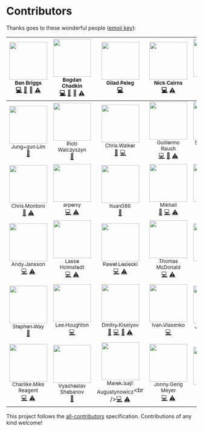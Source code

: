 # Contributors

Thanks goes to these wonderful people ([emoji key](https://github.com/kentcdodds/all-contributors#emoji-key)):

<!-- ALL-CONTRIBUTORS-LIST:START - Do not remove or modify this section -->
| [<img src="https://avatars.githubusercontent.com/u/1282980?v=3" width="100px;"/><br /><sub>Ben Briggs</sub>](http://beneb.info)<br />[💻](https://github.com/ben-eb/cssnano/commits?author=ben-eb) [📖](https://github.com/ben-eb/cssnano/commits?author=ben-eb) 👀 [⚠️](https://github.com/ben-eb/cssnano/commits?author=ben-eb) | [<img src="https://avatars.githubusercontent.com/u/5635476?v=3" width="100px;"/><br /><sub>Bogdan Chadkin</sub>](https://github.com/TrySound)<br />[💻](https://github.com/ben-eb/cssnano/commits?author=TrySound) [📖](https://github.com/ben-eb/cssnano/commits?author=TrySound) 👀 [⚠️](https://github.com/ben-eb/cssnano/commits?author=TrySound) | [<img src="https://avatars.githubusercontent.com/u/4533329?v=3" width="100px;"/><br /><sub>Gilad Peleg</sub>](http://www.giladpeleg.com/)<br />[💻](https://github.com/ben-eb/cssnano/commits?author=pgilad) | [<img src="https://avatars.githubusercontent.com/u/370420?v=3" width="100px;"/><br /><sub>Nick Cairns</sub>](https://github.com/niccai)<br />[💻](https://github.com/ben-eb/cssnano/commits?author=niccai) [⚠️](https://github.com/ben-eb/cssnano/commits?author=niccai) | [<img src="https://avatars.githubusercontent.com/u/7263665?v=3" width="100px;"/><br /><sub>Sebastian Misch</sub>](https://sebastian-misch.de)<br />[💻](https://github.com/ben-eb/cssnano/commits?author=sbstnmsch) [⚠️](https://github.com/ben-eb/cssnano/commits?author=sbstnmsch) | [<img src="https://avatars.githubusercontent.com/u/11319202?v=3" width="100px;"/><br /><sub>Вячеслав Ляшенко</sub>](https://github.com/ophyros)<br />[💻](https://github.com/ben-eb/cssnano/commits?author=ophyros) [⚠️](https://github.com/ben-eb/cssnano/commits?author=ophyros) | [<img src="https://avatars.githubusercontent.com/u/1131567?v=3" width="100px;"/><br /><sub>shinnn</sub>](https://shinnn.github.io)<br />[💻](https://github.com/ben-eb/cssnano/commits?author=shinnn) |
| :---: | :---: | :---: | :---: | :---: | :---: | :---: |
| [<img src="https://avatars.githubusercontent.com/u/45338?v=3" width="100px;"/><br /><sub>Jung-gun Lim</sub>](https://github.com/j6lim)<br />[🐛](https://github.com/ben-eb/cssnano/issues?q=author%3Aj6lim) | [<img src="https://avatars.githubusercontent.com/u/368561?v=3" width="100px;"/><br /><sub>Piotr Walczyszyn</sub>](http://outof.me)<br />[🐛](https://github.com/ben-eb/cssnano/issues?q=author%3Apwalczyszyn) | [<img src="https://avatars.githubusercontent.com/u/551712?v=3" width="100px;"/><br /><sub>Chris Walker</sub>](http://thechriswalker.github.com/)<br />[🐛](https://github.com/ben-eb/cssnano/issues?q=author%3Athechriswalker) [💻](https://github.com/ben-eb/cssnano/commits?author=thechriswalker) | [<img src="https://avatars.githubusercontent.com/u/13041?v=3" width="100px;"/><br /><sub>Guillermo Rauch</sub>](http://twitter.com/rauchg)<br />[💻](https://github.com/ben-eb/cssnano/commits?author=rauchg) [📖](https://github.com/ben-eb/cssnano/commits?author=rauchg) [⚠️](https://github.com/ben-eb/cssnano/commits?author=rauchg) | [<img src="https://avatars.githubusercontent.com/u/566536?v=3" width="100px;"/><br /><sub>Sylvain Pollet-Villard</sub>](https://github.com/sylvainpolletvillard)<br />[💻](https://github.com/ben-eb/cssnano/commits?author=sylvainpolletvillard) [📖](https://github.com/ben-eb/cssnano/commits?author=sylvainpolletvillard) [⚠️](https://github.com/ben-eb/cssnano/commits?author=sylvainpolletvillard) | [<img src="https://avatars.githubusercontent.com/u/2784308?v=3" width="100px;"/><br /><sub>一丝</sub>](www.iyunlu.com/view)<br />[💻](https://github.com/ben-eb/cssnano/commits?author=yisibl) [⚠️](https://github.com/ben-eb/cssnano/commits?author=yisibl) | [<img src="https://avatars.githubusercontent.com/u/497260?v=3" width="100px;"/><br /><sub>Ambroos Vaes</sub>](https://github.com/Ambroos)<br />[🐛](https://github.com/ben-eb/cssnano/issues?q=author%3AAmbroos) |
| [<img src="https://avatars.githubusercontent.com/u/639255?v=3" width="100px;"/><br /><sub>Chris Montoro</sub>](https://github.com/montmanu)<br />[🐛](https://github.com/ben-eb/cssnano/issues?q=author%3Amontmanu) [⚠️](https://github.com/ben-eb/cssnano/commits?author=montmanu) | [<img src="https://avatars.githubusercontent.com/u/9615035?v=3" width="100px;"/><br /><sub>arperry</sub>](https://github.com/arperry)<br />[💻](https://github.com/ben-eb/cssnano/commits?author=arperry) [⚠️](https://github.com/ben-eb/cssnano/commits?author=arperry) | [<img src="https://avatars.githubusercontent.com/u/1448788?v=3" width="100px;"/><br /><sub>huan086</sub>](https://github.com/huan086)<br />[🐛](https://github.com/ben-eb/cssnano/issues?q=author%3Ahuan086) | [<img src="https://avatars.githubusercontent.com/u/2485494?v=3" width="100px;"/><br /><sub>Mikhail</sub>](https://github.com/jaybekster)<br />[🐛](https://github.com/ben-eb/cssnano/issues?q=author%3Ajaybekster) [💻](https://github.com/ben-eb/cssnano/commits?author=jaybekster) [⚠️](https://github.com/ben-eb/cssnano/commits?author=jaybekster) | [<img src="https://avatars.githubusercontent.com/u/7336481?v=3" width="100px;"/><br /><sub>Jake Moxey</sub>](jakemoxey.com)<br />[💻](https://github.com/ben-eb/cssnano/commits?author=jxom) | [<img src="https://avatars.githubusercontent.com/u/4057095?v=3" width="100px;"/><br /><sub>Ivan Buryak</sub>](https://github.com/11bit)<br />[💻](https://github.com/ben-eb/cssnano/commits?author=11bit) [⚠️](https://github.com/ben-eb/cssnano/commits?author=11bit) | [<img src="https://avatars.githubusercontent.com/u/58669?v=3" width="100px;"/><br /><sub>Aarni Koskela</sub>](https://github.com/akx)<br />[💻](https://github.com/ben-eb/cssnano/commits?author=akx) |
| [<img src="https://avatars.githubusercontent.com/u/1737375?v=3" width="100px;"/><br /><sub>Andy Jansson</sub>](https://github.com/andyjansson)<br />[💻](https://github.com/ben-eb/cssnano/commits?author=andyjansson) [⚠️](https://github.com/ben-eb/cssnano/commits?author=andyjansson) | [<img src="https://avatars.githubusercontent.com/u/3183122?v=3" width="100px;"/><br /><sub>Lasse Holmstedt</sub>](https://www.linkedin.com/in/holmstedt)<br />[💻](https://github.com/ben-eb/cssnano/commits?author=holmari) [⚠️](https://github.com/ben-eb/cssnano/commits?author=holmari) | [<img src="https://avatars.githubusercontent.com/u/770675?v=3" width="100px;"/><br /><sub>Paweł Lesiecki</sub>](https://github.com/plesiecki)<br />[💻](https://github.com/ben-eb/cssnano/commits?author=plesiecki) [⚠️](https://github.com/ben-eb/cssnano/commits?author=plesiecki) | [<img src="https://avatars.githubusercontent.com/u/197928?v=3" width="100px;"/><br /><sub>Thomas McDonald</sub>](https://github.com/thomas-mcdonald)<br />[💻](https://github.com/ben-eb/cssnano/commits?author=thomas-mcdonald) [⚠️](https://github.com/ben-eb/cssnano/commits?author=thomas-mcdonald) | [<img src="https://avatars.githubusercontent.com/u/1726061?v=3" width="100px;"/><br /><sub>GU Yiling</sub>](https://justineo.github.io/)<br />[🐛](https://github.com/ben-eb/cssnano/issues?q=author%3AJustineo) [💻](https://github.com/ben-eb/cssnano/commits?author=Justineo) [📖](https://github.com/ben-eb/cssnano/commits?author=Justineo) [⚠️](https://github.com/ben-eb/cssnano/commits?author=Justineo) | [<img src="https://avatars.githubusercontent.com/u/497214?v=3" width="100px;"/><br /><sub>Ville Immonen</sub>](https://twitter.com/VilleImmonen)<br />[💻](https://github.com/ben-eb/cssnano/commits?author=fson) | [<img src="https://avatars.githubusercontent.com/u/7367?v=3" width="100px;"/><br /><sub>Duncan Beevers</sub>](http://www.duncanbeevers.com)<br />[💻](https://github.com/ben-eb/cssnano/commits?author=duncanbeevers) [⚠️](https://github.com/ben-eb/cssnano/commits?author=duncanbeevers) |
| [<img src="https://avatars.githubusercontent.com/u/38894?v=3" width="100px;"/><br /><sub>Stephen Way</sub>](http://stephenway.net)<br />[📖](https://github.com/ben-eb/cssnano/commits?author=stephenway) | [<img src="https://avatars.githubusercontent.com/u/68302?v=3" width="100px;"/><br /><sub>Lee Houghton</sub>](https://github.com/asztal)<br />[💻](https://github.com/ben-eb/cssnano/commits?author=asztal) | [<img src="https://avatars.githubusercontent.com/u/5103477?v=3" width="100px;"/><br /><sub>Dmitry Kiselyov</sub>](http://codepen.io/dmitrykiselyov)<br />[🐛](https://github.com/ben-eb/cssnano/issues?q=author%3Admitrykiselyov) [💻](https://github.com/ben-eb/cssnano/commits?author=dmitrykiselyov) [📖](https://github.com/ben-eb/cssnano/commits?author=dmitrykiselyov) [⚠️](https://github.com/ben-eb/cssnano/commits?author=dmitrykiselyov) | [<img src="https://avatars.githubusercontent.com/u/19105?v=3" width="100px;"/><br /><sub>Ivan Vlasenko</sub>](https://github.com/avanes)<br />[💻](https://github.com/ben-eb/cssnano/commits?author=avanes) | [<img src="https://avatars.githubusercontent.com/u/231202?v=3" width="100px;"/><br /><sub>Joren Van Hee</sub>](http://joren.co)<br />[🐛](https://github.com/ben-eb/cssnano/issues?q=author%3Ajorenvanhee) | [<img src="https://avatars.githubusercontent.com/u/224910?v=3" width="100px;"/><br /><sub>André König</sub>](http://andrekoenig.info/)<br />[🐛](https://github.com/ben-eb/cssnano/issues?q=author%3Aakoenig) | [<img src="https://avatars.githubusercontent.com/u/177485?v=3" width="100px;"/><br /><sub>Roman Komarov</sub>](http://kizu.ru/en/)<br />[🐛](https://github.com/ben-eb/cssnano/issues?q=author%3Akizu) |
| [<img src="https://avatars.githubusercontent.com/u/5038030?v=3" width="100px;"/><br /><sub>Charlike Mike Reagent</sub>](http://www.tunnckocore.tk)<br />[💻](https://github.com/ben-eb/cssnano/commits?author=tunnckoCore) [⚠️](https://github.com/ben-eb/cssnano/commits?author=tunnckoCore) | [<img src="https://avatars.githubusercontent.com/u/815848?v=3" width="100px;"/><br /><sub>Vyacheslav Shebanov</sub>](https://github.com/Termina1)<br />[📖](https://github.com/ben-eb/cssnano/commits?author=Termina1) | [<img src="https://avatars.githubusercontent.com/u/192323?v=3" width="100px;"/><br /><sub>Marek ‘saji’ Augustynowicz</sub>](http://twitter.com/saji_)<br />[💻](https://github.com/ben-eb/cssnano/commits?author=marek-saji) [⚠️](https://github.com/ben-eb/cssnano/commits?author=marek-saji) | [<img src="https://avatars.githubusercontent.com/u/552316?v=3" width="100px;"/><br /><sub>Jonny Gerig Meyer</sub>](www.oddbird.net)<br />[💻](https://github.com/ben-eb/cssnano/commits?author=jgerigmeyer) [⚠️](https://github.com/ben-eb/cssnano/commits?author=jgerigmeyer) | [<img src="https://avatars.githubusercontent.com/u/237182?v=3" width="100px;"/><br /><sub>Fredrik Nicol</sub>](https://github.com/faddee)<br />[💻](https://github.com/ben-eb/cssnano/commits?author=faddee) [⚠️](https://github.com/ben-eb/cssnano/commits?author=faddee) | [<img src="https://avatars.githubusercontent.com/u/785166?v=3" width="100px;"/><br /><sub>Vlad Magdalin</sub>](www.webflow.com)<br />[📖](https://github.com/ben-eb/cssnano/commits?author=callmevlad) |
<!-- ALL-CONTRIBUTORS-LIST:END -->

This project follows the [all-contributors](https://github.com/kentcdodds/all-contributors) specification. Contributions of any kind welcome!
